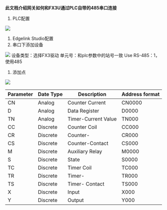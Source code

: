 **此文档介绍网关如何和FX3U通过PLC自带的485串口连接**

1. PLC配置

![](https://cdn.nlark.com/yuque/0/2024/png/43815434/1714381403555-2b9e2062-0956-4030-aa29-92dedea0e5ea.png#)

1. Edgelink Studio配置
2. 串口下添加设备

![](https://cdn.nlark.com/yuque/0/2024/png/43815434/1714381403803-2fb269d4-2347-4e2d-aadd-ba55293e3487.png#)
设备类型：选择FX3驱动
单元号：和plc参数中的站号一致
Use RS-485：1，使用485

1. 添加点

![](https://cdn.nlark.com/yuque/0/2024/png/43815434/1714381403993-4eee7283-37f2-43ce-b3f0-3ec2fc3454a6.png#)

| **Parameter** | **Date Type** | **Description** | **Address format** |
| --- | --- | --- | --- |
| CN | Analog | Counter Current | CN0000 |
| D | Analog | Data Register | D0000 |
| TN | Analog | Timer-Current Value | TN000 |
| CC | Discrete | Counter Coil | CC000 |
| CR | Discrete | Counter- | CR000 |
| CS | Discrete | Counter-Contact | CS000 |
| M | Discrete | Auxiliary Relay | M0000 |
| S | Discrete | State | S0000 |
| TC | Discrete | Timer Coil | TC000 |
| TR | Discrete | Timer- | TR000 |
| TS | Discrete | Timer- Contact | TS000 |
| X | Discrete | Input | X000 |
| Y | Discrete | Output | Y000 |


